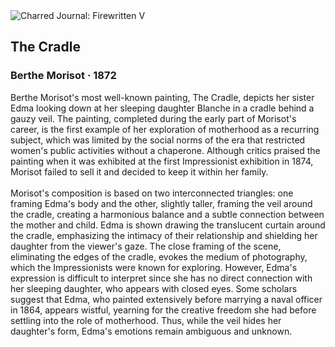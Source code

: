 <div class="artwork-of-the-day">
  <div class="container">
    <div class="img-wrapper">
      <img
        src="https://uploads1.wikiart.org/00452/images/berthe-morisot/1872le-berceau-the-cradle-1872-2.jpg!Large.jpg"
        alt="Charred Journal: Firewritten V" />
    </div>
    <div class="artwork-detail">
      <div class="artwork-origin"> 
        <h2 class="artwork-name">The Cradle</h2>
        <h3 class="artist">
          Berthe Morisot
                    ·  1872
        </h3>
      </div>
      <p class="description">
        <span class="artwork-description-text ng-binding" ng-bind-html="viewModel.ArtworkOfTheDay.Description | unsafe">Berthe Morisot's most well-known painting, The Cradle, depicts her sister Edma looking down at her sleeping daughter Blanche in a cradle behind a gauzy veil. The painting, completed during the early part of Morisot's career, is the first example of her exploration of motherhood as a recurring subject, which was limited by the social norms of the era that restricted women's public activities without a chaperone. Although critics praised the painting when it was exhibited at the first Impressionist exhibition in 1874, Morisot failed to sell it and decided to keep it within her family.<br><br>Morisot's composition is based on two interconnected triangles: one framing Edma's body and the other, slightly taller, framing the veil around the cradle, creating a harmonious balance and a subtle connection between the mother and child. Edma is shown drawing the translucent curtain around the cradle, emphasizing the intimacy of their relationship and shielding her daughter from the viewer's gaze. The close framing of the scene, eliminating the edges of the cradle, evokes the medium of photography, which the Impressionists were known for exploring. However, Edma's expression is difficult to interpret since she has no direct connection with her sleeping daughter, who appears with closed eyes. Some scholars suggest that Edma, who painted extensively before marrying a naval officer in 1864, appears wistful, yearning for the creative freedom she had before settling into the role of motherhood. Thus, while the veil hides her daughter's form, Edma's emotions remain ambiguous and unknown.</span>
                        <div class="text-shadow-container" ng-show="showShadow" style=""></div>
      </p>
    </div>
  </div>

</div>
